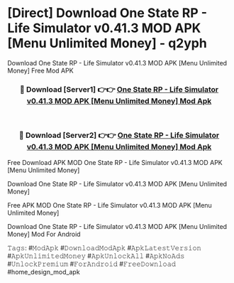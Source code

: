 # [Direct] Download One State RP - Life Simulator v0.41.3 MOD APK [Menu Unlimited Money] - q2yph
Download One State RP - Life Simulator v0.41.3 MOD APK [Menu Unlimited Money] Free Mod APK

<div align="center">
<h3>🔴 Download [Server1] 👉👉 <a href="https://apk-comot.site?title=One_State_RP_-_Life_Simulator_v0.41.3_MOD_APK_[Menu_Unlimited_Money]">One State RP - Life Simulator v0.41.3 MOD APK [Menu Unlimited Money] Mod Apk</a></h3><br>

<h3>🔴 Download [Server2] 👉👉 <a href="https://apk-comot.site?title=One_State_RP_-_Life_Simulator_v0.41.3_MOD_APK_[Menu_Unlimited_Money]">One State RP - Life Simulator v0.41.3 MOD APK [Menu Unlimited Money] Mod Apk</a></h3>
</div>


Free Download APK MOD One State RP - Life Simulator v0.41.3 MOD APK [Menu Unlimited Money]

Download One State RP - Life Simulator v0.41.3 MOD APK [Menu Unlimited Money] 

Free APK MOD One State RP - Life Simulator v0.41.3 MOD APK [Menu Unlimited Money] 

Download One State RP - Life Simulator v0.41.3 MOD APK [Menu Unlimited Money] Mod For Android

𝚃𝚊𝚐𝚜: #𝙼𝚘𝚍𝙰𝚙𝚔 #𝙳𝚘𝚠𝚗𝚕𝚘𝚊𝚍𝙼𝚘𝚍𝙰𝚙𝚔 #𝙰𝚙𝚔𝙻𝚊𝚝𝚎𝚜𝚝𝚅𝚎𝚛𝚜𝚒𝚘𝚗 #𝙰𝚙𝚔𝚄𝚗𝚕𝚒𝚖𝚒𝚝𝚎𝚍𝙼𝚘𝚗𝚎𝚢 #𝙰𝚙𝚔𝚄𝚗𝚕𝚘𝚌𝚔𝙰𝚕𝚕 #𝙰𝚙𝚔𝙽𝚘𝙰𝚍𝚜 #𝚄𝚗𝚕𝚘𝚌𝚔𝙿𝚛𝚎𝚖𝚒𝚞𝚖 #𝙵𝚘𝚛𝙰𝚗𝚍𝚛𝚘𝚒𝚍 #𝙵𝚛𝚎𝚎𝙳𝚘𝚠𝚗𝚕𝚘𝚊𝚍 #home_design_mod_apk
